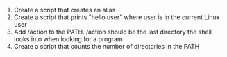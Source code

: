 1. Create a script that creates an alias
2. Create a script that prints "hello user" where user is in the current Linux user
3. Add /action to the PATH. /action should be the last directory the shell looks into when looking for a program
4. Create a script that counts the number of directories in the PATH
